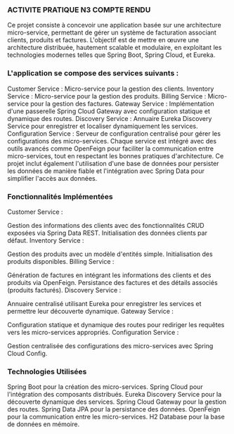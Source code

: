 ### ACTIVITE PRATIQUE N3 COMPTE  RENDU ###
Ce projet consiste à concevoir une application basée sur une architecture micro-service, permettant de gérer un système de facturation associant clients, produits et factures. L'objectif est de mettre en œuvre une architecture distribuée, hautement scalable et modulaire, en exploitant les technologies modernes telles que Spring Boot, Spring Cloud, et Eureka.

### L'application se compose des services suivants : ###

Customer Service : Micro-service pour la gestion des clients.
Inventory Service : Micro-service pour la gestion des produits.
Billing Service : Micro-service pour la gestion des factures.
Gateway Service : Implémentation d'une passerelle Spring Cloud Gateway avec configuration statique et dynamique des routes.
Discovery Service : Annuaire Eureka Discovery Service pour enregistrer et localiser dynamiquement les services.
Configuration Service : Serveur de configuration centralisé pour gérer les configurations des micro-services.
Chaque service est intégré avec des outils avancés comme OpenFeign pour faciliter la communication entre micro-services, tout en respectant les bonnes pratiques d'architecture. Ce projet inclut également l'utilisation d'une base de données pour persister les données de manière fiable et l'intégration avec Spring Data pour simplifier l'accès aux données.

### Fonctionnalités Implémentées
Customer Service :

Gestion des informations des clients avec des fonctionnalités CRUD exposées via Spring Data REST.
Initialisation des données clients par défaut.
Inventory Service :

Gestion des produits avec un modèle d'entités simple.
Initialisation des produits disponibles.
Billing Service :

Génération de factures en intégrant les informations des clients et des produits via OpenFeign.
Persistance des factures et des détails associés (produits facturés).
Discovery Service :

Annuaire centralisé utilisant Eureka pour enregistrer les services et permettre leur découverte dynamique.
Gateway Service :

Configuration statique et dynamique des routes pour rediriger les requêtes vers les micro-services appropriés.
Configuration Service :

Gestion centralisée des configurations des micro-services avec Spring Cloud Config.
### Technologies Utilisées
Spring Boot pour la création des micro-services.
Spring Cloud pour l'intégration des composants distribués.
Eureka Discovery Service pour la découverte dynamique des services.
Spring Cloud Gateway pour la gestion des routes.
Spring Data JPA pour la persistance des données.
OpenFeign pour la communication entre les micro-services.
H2 Database pour la base de données en mémoire.
